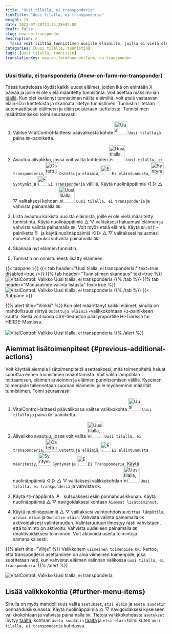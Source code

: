 ```yaml
---
title: "Uusi tilalla, ei transponderia"
linkTitle: "Uusi tilalla, ei transponderia"
weight: 15
date: 2023-07-28T13:25:28+02:00
draft: false
slug: new-no-transponder
description: >
  Tässä voit liittää tunnistimen uusille eläimille, joilla ei vielä ole tunnistinta.
categories: [Uusi tilalla, tunnistin]
tags: [Uusi tilalla, tunnistin]
translationKey: new-on-farm/new-on-farm, no transponder
---
```

### Uusi tilalla, ei transponderia {#new-on-farm-no-transponder}

Tässä luettelossa löydät kaikki uudet eläimet, joiden ikä on enintään X päivää ja joille ei ole vielä määritetty tunnistinta. Voit asettaa maksimi-iän [täällä](/fi/docs/settings/animal-registration/#aseta-oletusarvot). Kun olet kerännyt tunnistimen näiltä eläimiltä, voit etsiä vastaavan eläin-ID:n luettelosta ja skannata liitetyn tunnistimen. Tunnistin liitetään automaattisesti eläimeen ja eläin poistetaan luettelosta. Tunnistimen määrittämiseksi toimi seuraavasti:

1. Valitse VitalControl-laitteesi päävalikosta kohde <img src="/icons/main/new-on-farm.svg" width="40" align="bottom" alt="Uusi tilalla" /> `Uusi tilalla` ja paina `OK`-painiketta.

2. Avautuu alivalikko, jossa voit valita kohteiden <img src="/icons/registration/new-on-farm-no-transponder.svg" width="50" align="bottom" alt="Uusi tilalla, ei transponderia" /> `Uusi tilalla, ei transponderia`, <img src="/icons/main/new-on-farm.svg" width="40" align="bottom" alt="Ostettuja eläimiä" /> `Ostettuja eläimiä`, <img src="/icons/registration/no-eartag-number.svg" width="30" align="bottom" alt="Ei eläintunnusta" /> `Ei eläintunnusta`, <img src="/icons/main/births.svg" width="40" align="bottom" alt="Syntymät" /> `Syntymät` ja <img src="/icons/registration/no-transponder.svg" width="30" align="bottom" alt="Ei Transponderia" /> `Ei Transponderia` välillä. Käytä nuolinäppäimiä ◁ ▷ △ ▽ valitaksesi kohdan <img src="/icons/registration/new-on-farm-no-transponder.svg" width="50" align="bottom" alt="Uusi tilalla, ei transponderia" /> `Uusi tilalla, ei transponderia` ja vahvista painamalla `OK`.

3. Lista avautuu kaikista uusista eläimistä, joille ei ole vielä määritetty tunnistinta. Käytä nuolinäppäimiä △ ▽ valitaksesi haluamasi eläimen ja vahvista valinta painamalla `OK`. Voit myös etsiä eläintä. Käytä `On/Off` -painiketta <img src="/icons/footer/search.svg" width="15" align="bottom" alt="Search" /> ja käytä nuolinäppäimiä ◁ ▷ △ ▽ valitaksesi haluamasi numerot. Lopuksi vahvista painamalla `OK`.

4. Skannaa nyt eläimen tunnistin.

5. Tunnistin on onnistuneesti lisätty eläimeen.

{{< tabpane >}}
{{< tab header="Uusi tilalla, ei transponderia:" text=true disabled=true />}}
{{% tab header="Tunnistimen skannaus" text=true %}}
![VitalControl: Valikko Uusi tilalla, ei transponderia](../images/notransponder-scan.png "Uusi tilalla, ei transponderia")
{{% /tab %}}
{{% tab header="Manuaalinen valinta listasta" text=true %}}
![VitalControl: Valikko Uusi tilalla, ei transponderia](../images/notransponder.png "Uusi tilalla, ei transponderia")
{{% /tab %}}
{{< /tabpane >}}

{{% alert title="Vinkki" %}}
Kun olet määrittänyt kaikki eläimet, sinulla on mahdollisuus siirtyä `Ostettuja eläimiä` -valikkokohtaan `F3`-painikkeen kautta. Siellä voit luoda CSV-tiedoston pääsyraportille HI-Tierissä tai HERDE-Mastissa. <br/>
<br/>
![VitalControl: Valikko Uusi tilalla, ei transponderia](../images/redirect.png "Uudelleenohjaus")
{{% /alert %}}

## Aiemmat lisätoimenpiteet {#previous-additional-actions}
 
Voit käyttää aiempia lisätoimenpiteitä asettaaksesi, mitä toimenpiteitä haluat suorittaa ennen tunnistimen määrittämistä. Voit valita lämpötilan mittaamisen, eläimen arvioinnin ja eläimen punnitsemisen välillä. Kyseinen toimenpide tallennetaan suoraan eläimelle, jolle myöhemmin määrität tunnistimen. Toimi seuraavasti:

1. VitalControl-laitteesi päävalikossa valitse valikkokohta <img src="/icons/main/new-on-farm.svg" width="40" align="bottom" alt="Uusi tilalla" /> `Uusi tilalla` ja paina `OK`-painiketta.

2. Alivalikko avautuu, jossa voit valita <img src="/icons/registration/new-on-farm-no-transponder.svg" width="50" align="bottom" alt="Uusi tilalla, ei transponderia" /> `Uusi tilalla, ei transponderia`, <img src="/icons/main/new-on-farm.svg" width="40" align="bottom" alt="Ostettuja eläimiä" /> `Ostettuja eläimiä`, <img src="/icons/registration/no-eartag-number.svg" width="30" align="bottom" alt="Ei eläintunnusta" /> `Ei eläintunnusta määritetty`, <img src="/icons/main/births.svg" width="40" align="bottom" alt="Syntymät" /> `Syntymät` ja <img src="/icons/registration/no-transponder.svg" width="30" align="bottom" alt="Ei Transponderia" /> `Ei Transponderia`. Käytä nuolinäppäimiä ◁ ▷ △ ▽ valitaksesi valikkokohdan <img src="/icons/registration/new-on-farm-no-transponder.svg" width="50" align="bottom" alt="Uusi tilalla, ei transponderia" /> `Uusi tilalla, ei transponderia` ja vahvista `OK`.

3. Käytä `F3`-näppäintä &nbsp;<img src="/icons/footer/open-popup.svg" width="15" align="bottom" alt="Aufruf Popup" />&nbsp; kutsuaksesi esiin ponnahdusikkunan. Käytä nuolinäppäimiä △ ▽ navigoidaksesi kohtaan `Aiemmat lisätoiminnot`.

4. Käytä nuolinäppäimiä △ ▽ valitaksesi vaihtoehdoista `Mittaa lämpötila`, `arvioi eläin` ja `Ounnitse eläin`. Vahvista valinta painamalla `OK` aktivoidaksesi valintaruudun. Valintaruutuun ilmestyy rasti vahvistaen, että toiminto on aktivoitu. Vahvista uudelleen painamalla `OK` deaktivoidaksesi toiminnon. Voit aktivoida useita toimintoja samanaikaisesti.

{{% alert title="Vihje" %}}
Valikkoitem `viimeinen toimenpide OK:` kertoo, että transponderin asettaminen on aina viimeinen toimenpide, joka suoritetaan heti, kun vahvistat eläimen valinnan valikossa `uusi tilalla, ei transponderia`.
{{% /alert %}}

![VitalControl: Valikko Uusi tilalla, ei transponderia](../images/actions.png "Lisätoiminnot")

## Lisää valikkokohtia {#further-menu-items}

Sinulla on myös mahdollisuus valita `asetukset`, `etsi eläin` ja `aseta suodatin` ponnahdusikkunassa. Käytä nuolinäppäimiä △ ▽ navigoidaksesi kyseiseen valikkokohtaan ja vahvista painamalla `OK`. Tietoja valikkokohdasta `asetukset` löytyy [täältä](/fi/docs/settings/animal-registration/#aseta-oletusarvot), kohtaan `aseta suodatin` [täältä](/fi/docs/filter/) ja `etsi eläin` toimi kuten `uusi tilalla, ei transponderia` kohdassa. 
